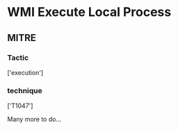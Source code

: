 # WMI Execute Local Process

## MITRE

### Tactic
['execution']

### technique
['T1047']

Many more to do...
